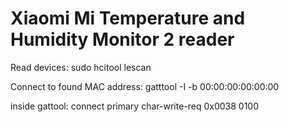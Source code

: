 # Xiaomi Mi Temperature and Humidity Monitor 2 reader

Read devices:
sudo hcitool lescan

Connect to found MAC address:
gatttool -I -b 00:00:00:00:00:00

inside gattool:
connect
primary
char-write-req 0x0038 0100
